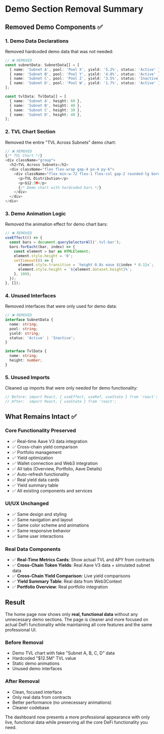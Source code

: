 # Demo Section Removal Summary

## Removed Demo Components ✅

### 1. **Demo Data Declarations**
Removed hardcoded demo data that was not needed:

```typescript
// ❌ REMOVED
const subnetData: SubnetData[] = [
  { name: 'Subnet A', pool: 'Pool X', yield: '5.2%', status: 'Active' },
  { name: 'Subnet B', pool: 'Pool Y', yield: '4.8%', status: 'Active' },
  { name: 'Subnet C', pool: 'Pool Z', yield: '3.5%', status: 'Inactive' },
  { name: 'Subnet D', pool: 'Pool W', yield: '1.7%', status: 'Active' },
];

const tvlData: TvlData[] = [
  { name: 'Subnet A', height: 60 },
  { name: 'Subnet B', height: 40 },
  { name: 'Subnet C', height: 30 },
  { name: 'Subnet D', height: 40 },
];
```

### 2. **TVL Chart Section**
Removed the entire "TVL Across Subnets" demo chart:

```typescript
// ❌ REMOVED
{/* TVL Chart */}
<div className="group">
  <h2>TVL Across Subnets</h2>
  <div className="flex flex-wrap gap-4 px-4 py-6">
    <div className="flex min-w-72 flex-1 flex-col gap-2 rounded-lg border border-[#2a2a2a] p-6 bg-[#111418]">
      <p>TVL Distribution</p>
      <p>$12.5M</p>
      {/* Demo chart with hardcoded bars */}
    </div>
  </div>
</div>
```

### 3. **Demo Animation Logic**
Removed the animation effect for demo chart bars:

```typescript
// ❌ REMOVED
useEffect(() => {
  const bars = document.querySelectorAll('.tvl-bar');
  bars.forEach((bar, index) => {
    const element = bar as HTMLElement;
    element.style.height = '0';
    setTimeout(() => {
      element.style.transition = `height 0.8s ease ${index * 0.1}s`;
      element.style.height = `${element.dataset.height}%`;
    }, 100);
  });
}, []);
```

### 4. **Unused Interfaces**
Removed interfaces that were only used for demo data:

```typescript
// ❌ REMOVED
interface SubnetData {
  name: string;
  pool: string;
  yield: string;
  status: 'Active' | 'Inactive';
}

interface TvlData {
  name: string;
  height: number;
}
```

### 5. **Unused Imports**
Cleaned up imports that were only needed for demo functionality:

```typescript
// Before: import React, { useEffect, useRef, useState } from 'react';
// After:  import React, { useState } from 'react';
```

## What Remains Intact ✅

### **Core Functionality Preserved**
- ✅ Real-time Aave V3 data integration
- ✅ Cross-chain yield comparison
- ✅ Portfolio management
- ✅ Yield optimization
- ✅ Wallet connection and Web3 integration
- ✅ All tabs (Overview, Portfolio, Aave Details)
- ✅ Auto-refresh functionality
- ✅ Real yield data cards
- ✅ Yield summary table
- ✅ All existing components and services

### **UI/UX Unchanged**
- ✅ Same design and styling
- ✅ Same navigation and layout
- ✅ Same color scheme and animations
- ✅ Same responsive behavior
- ✅ Same user interactions

### **Real Data Components**
- ✅ **Real-Time Metrics Cards**: Show actual TVL and APY from contracts
- ✅ **Cross-Chain Token Yields**: Real Aave V3 data + simulated subnet data
- ✅ **Cross-Chain Yield Comparison**: Live yield comparisons
- ✅ **Yield Summary Table**: Real data from Web3Context
- ✅ **Portfolio Overview**: Real portfolio integration

## Result

The home page now shows only **real, functional data** without any unnecessary demo sections. The page is cleaner and more focused on actual DeFi functionality while maintaining all core features and the same professional UI.

### Before Removal
- Demo TVL chart with fake "Subnet A, B, C, D" data
- Hardcoded "$12.5M" TVL value
- Static demo animations
- Unused demo interfaces

### After Removal
- Clean, focused interface
- Only real data from contracts
- Better performance (no unnecessary animations)
- Cleaner codebase

The dashboard now presents a more professional appearance with only live, functional data while preserving all the core DeFi functionality you need.